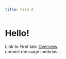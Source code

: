 ```yaml
---
title: File A
---
```


# Hello!

Link to First tab: [Overview](../overview)  
commit message lambdas...